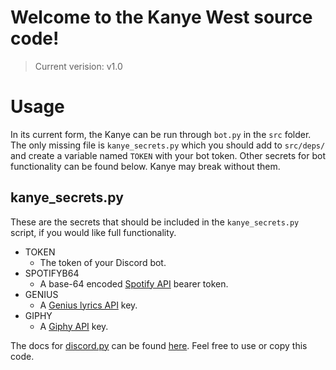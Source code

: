 # Welcome to the Kanye West source code!
> Current verision: v1.0

# Usage
In its current form, the Kanye can be run through `bot.py` in the `src` folder.
The only missing file is `kanye_secrets.py` which you should add to `src/deps/` and create a variable named `TOKEN` with your bot token. Other secrets for bot functionality can be found below. Kanye may break without them.

## kanye_secrets.py
These are the secrets that should be included in the `kanye_secrets.py` script, if you would like full functionality.
- TOKEN
	- The token of your Discord bot.
- SPOTIFYB64
	- A base-64 encoded [Spotify API](https://developer.spotify.com/dashboard/applications) bearer token.
- GENIUS
	- A [Genius lyrics API](https://genius.com/api-clients) key.
- GIPHY
	- A [Giphy API](https://developers.giphy.com/dashboard/) key.

The docs for [discord.py](https://github.com/Rapptz/discord.py) can be found [here](https://discordpy.readthedocs.io/en/latest/api.html).
Feel free to use or copy this code.
